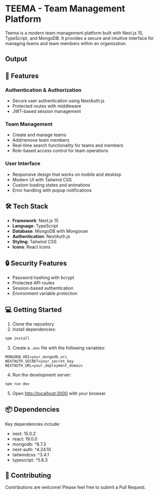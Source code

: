 # TEEMA - Team Management Platform

Teema is a modern team management platform built with Next.js 15, TypeScript, and MongoDB. It provides a secure and intuitive interface for managing teams and team members within an organization.

## Output



## 🚀 Features

### Authentication & Authorization
- Secure user authentication using NextAuth.js
- Protected routes with middleware
- JWT-based session management

### Team Management
- Create and manage teams
- Add/remove team members
- Real-time search functionality for teams and members
- Role-based access control for team operations

### User Interface
- Responsive design that works on mobile and desktop
- Modern UI with Tailwind CSS
- Custom loading states and animations
- Error handling with popup notifications

## 🛠 Tech Stack

- **Framework**: Next.js 15
- **Language**: TypeScript
- **Database**: MongoDB with Mongoose
- **Authentication**: NextAuth.js
- **Styling**: Tailwind CSS
- **Icons**: React Icons

## 🔒 Security Features

- Password hashing with bcrypt
- Protected API routes
- Session-based authentication
- Environment variable protection

## 💻 Getting Started

1. Clone the repository
2. Install dependencies:
```bash
npm install
```

3. Create a `.env` file with the following variables:
```
MONGODB_URI=your_mongodb_uri
NEXTAUTH_SECRET=your_secret_key
NEXTAUTH_URL=your_deployment_domain
```

4. Run the development server:
```bash
npm run dev
```

5. Open [http://localhost:3000](http://localhost:3000) with your browser

## 📦 Dependencies

Key dependencies include:
- next: 15.0.2
- react: 19.0.0
- mongodb: ^8.7.3
- next-auth: ^4.24.10
- tailwindcss: ^3.4.1
- typescript: ^5.6.3

## 🤝 Contributing

Contributions are welcome! Please feel free to submit a Pull Request.